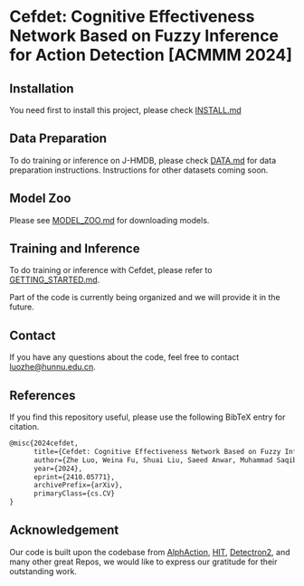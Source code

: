 # Cefdet: Cognitive Effectiveness Network Based on Fuzzy Inference for Action Detection [ACMMM 2024]

## Installation

You need first to install this project, please check [INSTALL.md](INSTALL.md)

## Data Preparation

To do training or inference on J-HMDB, please check [DATA.md](DATA.md)
for data preparation instructions. Instructions for other datasets coming soon.

## Model Zoo

Please see [MODEL_ZOO.md](MODEL_ZOO.md) for downloading models.

## Training and Inference

To do training or inference with Cefdet, please refer to [GETTING_STARTED.md](GETTING_STARTED.md).

Part of the code is currently being organized and we will provide it in the future.

## Contact

If you have any questions about the code, feel free to contact luozhe@hunnu.edu.cn.

## References

If you find this repository useful, please use the following BibTeX entry for citation.

```latex
@misc{2024cefdet,
      title={Cefdet: Cognitive Effectiveness Network Based on Fuzzy Inference for Action Detection}, 
      author={Zhe Luo, Weina Fu, Shuai Liu, Saeed Anwar, Muhammad Saqib, Sambit Bakshi, Khan Muhammad},
      year={2024},
      eprint={2410.05771},
      archivePrefix={arXiv},
      primaryClass={cs.CV}
}
```
## Acknowledgement

Our code is built upon the codebase from [AlphAction](https://github.com/MVIG-SJTU/AlphAction), [HIT](https://github.com/joslefaure/HIT), [Detectron2](https://github.com/facebookresearch/detectron2), and many other great Repos, we would like to express our gratitude for their outstanding work.
